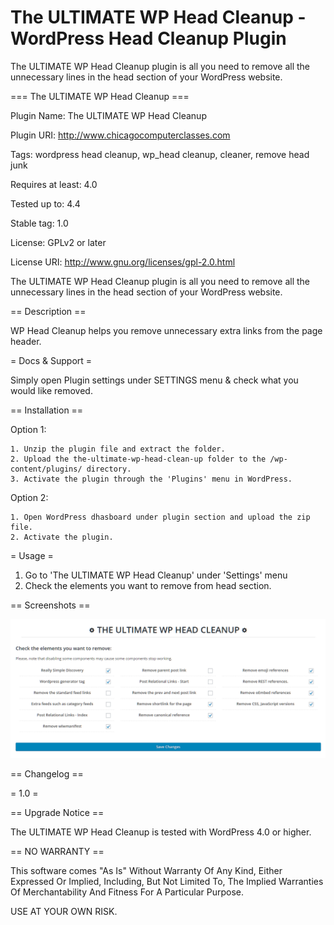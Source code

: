 # The ULTIMATE WP Head Cleanup - WordPress Head Cleanup Plugin
The ULTIMATE WP Head Cleanup plugin is all you need to remove all the unnecessary lines in the head section of your WordPress website. 


=== The ULTIMATE WP Head Cleanup ===

Plugin Name: The ULTIMATE WP Head Cleanup

Plugin URI: http://www.chicagocomputerclasses.com

Tags: wordpress head cleanup, wp_head cleanup, cleaner, remove head junk

Requires at least: 4.0

Tested up to: 4.4

Stable tag: 1.0

License: GPLv2 or later

License URI: http://www.gnu.org/licenses/gpl-2.0.html


The ULTIMATE WP Head Cleanup plugin is all you need to remove all the unnecessary lines in the head section of your WordPress website. 



== Description ==

WP Head Cleanup helps you remove unnecessary extra links from the page header. 


  

= Docs & Support =

Simply open Plugin settings under SETTINGS menu & check what you would like removed.


== Installation ==

Option 1:

	1. Unzip the plugin file and extract the folder.
	2. Upload the the-ultimate-wp-head-clean-up folder to the /wp-content/plugins/ directory.
	3. Activate the plugin through the 'Plugins' menu in WordPress.

Option 2:

	1. Open WordPress dhasboard under plugin section and upload the zip file.
	2. Activate the plugin.



= Usage =

1. Go to 'The ULTIMATE WP Head Cleanup' under 'Settings' menu
2. Check the elements you want to remove from head section.

== Screenshots ==

![alt text](https://github.com/chibrander/WordPress-Head-WP_HEAD-Cleanup/blob/master/screenshot.png "The ULTIMATE WP Head Cleanup Settings")

== Changelog ==

= 1.0 =

== Upgrade Notice ==

The ULTIMATE WP Head Cleanup is tested with WordPress 4.0 or higher.


== NO WARRANTY ==

This software comes "As Is" Without Warranty Of Any Kind, Either Expressed Or Implied, Including, But Not Limited To, The Implied Warranties Of Merchantability And Fitness For A Particular Purpose.

USE AT YOUR OWN RISK.
